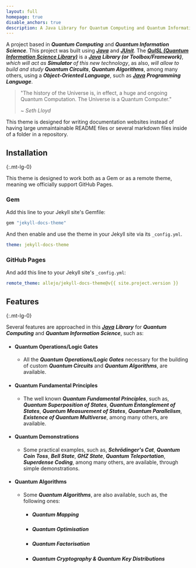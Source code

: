 ```yaml
---
layout: full
homepage: true
disable_anchors: true
description: A Java Library for Quantum Computing and Quantum Information Science
---
```


A project based in **_Quantum Computing_** and **_Quantum Information Science_**. This project was built using [**_Java_**](https://www.java.com/) and [**_JUnit_**](https://junit.org/). The [**_QuISL (Quantum Information Science Library)_**](https://quisl-framework.github.io/) is a [**_Java_**](https://www.java.com/) **_Library (or Toolbox/Framework)_**, _which will act as_ **_Simulator_** _of this new technology_, as also, _will allow to build and study_ **_Quantum Circuits_**, **_Quantum Algorithms_**, among many others, using a **_Object-Oriented Language_**, such as [**_Java_**](https://www.java.com/) **_Programming Language_**.

> "The history of the Universe is, in effect, a huge and ongoing Quantum Computation. The Universe is a Quantum Computer."
>
> ~ _Seth Lloyd_

This theme is designed for writing documentation websites instead of having large unmaintainable README files or several markdown files inside of a folder in a repository.

<div class="row">
<div class="col-lg-6" markdown="1">

## Installation
{:.mt-lg-0}

This theme is designed to work both as a Gem or as a remote theme, meaning we officially support GitHub Pages.

### Gem

Add this line to your Jekyll site's Gemfile:

```ruby
gem "jekyll-docs-theme"
```

And then enable and use the theme in your Jekyll site via its `_config.yml`.

```yaml
theme: jekyll-docs-theme
```

### GitHub Pages

And add this line to your Jekyll site's `_config.yml`:

```yaml
remote_theme: allejo/jekyll-docs-theme@v{{ site.project.version }}
```

</div>
<div class="col-lg-6" markdown="1">

## Features
{:.mt-lg-0}

Several features are approached in this [**_Java_**](https://www.java.com/) **_Library_** for **_Quantum Computing_** and **_Quantum Information Science_**, such as:

* #### Quantum Operations/Logic Gates

    * All the **_Quantum Operations/Logic Gates_** necessary for the building of custom **_Quantum Circuits_** and **_Quantum Algorithms_**, are available.

* #### Quantum Fundamental Principles

    * The well known **_Quantum Fundamental Principles_**, such as, **_Quantum Superposition of States_**, **_Quantum Entanglement of States_**, **_Quantum Measurement of States_**, **_Quantum Parallelism_**, **_Existence of Quantum Multiverse_**, among many others, are available.

* #### Quantum Demonstrations

    * Some practical examples, such as, **_Schrödinger's Cat_**, **_Quantum Coin Toss_**, **_Bell State_**, **_GHZ State_**, **_Quantum Teleportation_**, **_Superdense Coding_**, among many others, are available, through simple demonstrations.

* #### Quantum Algorithms

    * Some **_Quantum Algorithms_**, are also available, such as, the following ones:

        * ##### Quantum Mapping

        * ##### Quantum Optimisation

        * ##### Quantum Factorisation

        * ##### Quantum Cryptography &amp; Quantum Key Distributions

</div>
</div>
